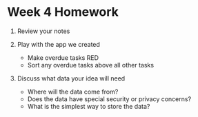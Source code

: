 # Week 4 Homework

1. Review your notes

2. Play with the app we created

   - Make overdue tasks RED
   - Sort any overdue tasks above all other tasks

3. Discuss what data your idea will need

   - Where will the data come from?
   - Does the data have special security or privacy concerns?
   - What is the simplest way to store the data?
